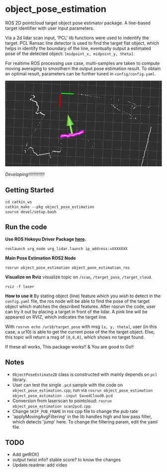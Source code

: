 # object_pose_estimation

ROS 2D pointcloud target object pose estimator package. A line-based target identifier with user input parameters.

Via a 2d lidar scan input, 'PCL' lib functions were used to indentify the target. PCL Ransac line detector is used to find the target flat object, which helps in identify the boundary of the line, eventually output a estimated pose of the detected object: `[midpoint_x, midpoint_y, theta]`.

For realtime ROS processing use case, multi-samples are taken to compute moving averaging to smoothern the output pose estimation result. To obtain an optimal result, parameters can be further tuned in `config/config.yaml`.

![alt text](/resources/rviz_example.png?)

*Developing!!!!!!!!!!!!!*

## Getting Started

```
cd catkin_ws
catkin_make --pkg object_pose_estimation
source devel/setup.bash
```

## Run the code

**Use ROS Hokoyu Driver Package [here](https://github.com/ros-drivers/urg_node).**
```
roslaunch urg_node urg_lidar.launch ip_address:=XXXXXXX
```

**Main Pose Estimation ROS2 Node**
``` 
rosrun object_pose_estimation object_pose_estimation_ros
```

**Visualize on Rviz**
visualize topic on `/scan`, `/target_pose`, `/target_cloud`.
```
rviz -f laser
```

**How to use it**
By stating object (line) feature which you wish to detect in the `config.yaml` file, the ros node will be able to find the pose of the target object which matches the described features. After rosrun the code, user can try it out by placing a target in front of the lidar. A pink line will be appeared on RVIZ, which indicates the target line. 

With `rosrun echo /ur10/target_pose` with msg `[x, y, theta]`, user (in this case, a ur10) is able to get the current pose of the the target object. Else, this topic will return a msg of `[0,0,0]`, which shows no target found.


If these all works, This package works!! & You are good to Go!!



## Notes
 - `ObjectPoseEstimate2D` class is constructed with mainly depends on `pcl` library.
 - User can test the single `.pcd` sample with the code on `object_pose_estimation.cpp`, run via `rosrun object_pose_estimation object_pose_estimation -input SavedCloud0.pcd`
 - Conversion from laserscan to pointcloud: `rosrun object_pose_estimation scan2pcd.cpp`.
 - Change `SKIP_PUB_FRAME` in ros cpp file to change the pub rate
 - 'applyMovingAvgFiltering' in the lib handles high and low pass filter, which detects 'jump' here. To change the filtering param, edit the yaml file.

## TODO
- Add getROI()
- output twist info? stable score? to know the changes
- Update readme: add video
